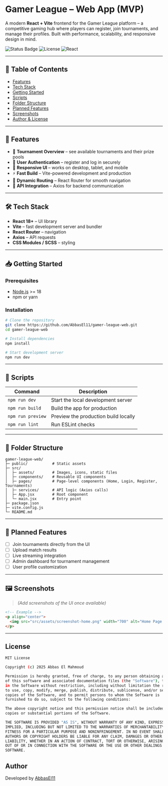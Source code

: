 # Gamer League – Web App (MVP)

A modern **React + Vite** frontend for the Gamer League platform – a competitive gaming hub where players can register, join tournaments, and manage their profiles. Built with performance, scalability, and responsive design in mind.

![Status Badge](https://img.shields.io/badge/status-MVP-orange) ![License](https://img.shields.io/badge/license-MIT-blue) ![React](https://img.shields.io/badge/React-18.0+-61dafb?logo=react&logoColor=white)

---

## 📑 Table of Contents
- [Features](#features)
- [Tech Stack](#tech-stack)
- [Getting Started](#getting-started)
- [Scripts](#scripts)
- [Folder Structure](#folder-structure)
- [Planned Features](#planned-features)
- [Screenshots](#screenshots)
- [Author & License](#author--license)

---

## 🚀 Features
- 🎯 **Tournament Overview** – see available tournaments and their prize pools
- 📝 **User Authentication** – register and log in securely
- 📱 **Responsive UI** – works on desktop, tablet, and mobile
- ⚡ **Fast Build** – Vite-powered development and production
- 🔄 **Dynamic Routing** – React Router for smooth navigation
- 📡 **API Integration** – Axios for backend communication

---

## 🛠 Tech Stack
- **React 18+** – UI library
- **Vite** – fast development server and bundler
- **React Router** – navigation
- **Axios** – API requests
- **CSS Modules / SCSS** – styling

---

## 📥 Getting Started

### Prerequisites
- [Node.js](https://nodejs.org/) >= 18
- npm or yarn

### Installation
```bash
# Clone the repository
git clone https://github.com/AbbasEl11/gamer-league-web.git
cd gamer-league-web

# Install dependencies
npm install

# Start development server
npm run dev
```

---

## 📜 Scripts
| Command | Description |
|---------|-------------|
| `npm run dev` | Start the local development server |
| `npm run build` | Build the app for production |
| `npm run preview` | Preview the production build locally |
| `npm run lint` | Run ESLint checks |

---

## 📂 Folder Structure
```
gamer-league-web/
├─ public/           # Static assets
├─ src/
│  ├─ assets/        # Images, icons, static files
│  ├─ components/    # Reusable UI components
│  ├─ pages/         # Page-level components (Home, Login, Register, Tournaments)
│  ├─ services/      # API logic (Axios calls)
│  ├─ App.jsx        # Root component
│  └─ main.jsx       # Entry point
├─ package.json
├─ vite.config.js
└─ README.md
```

---

## 📅 Planned Features
- [ ] Join tournaments directly from the UI
- [ ] Upload match results
- [ ] Live streaming integration
- [ ] Admin dashboard for tournament management
- [ ] User profile customization

---

## 🖼 Screenshots
> *(Add screenshots of the UI once available)*

```html
<!-- Example -->
<p align="center">
  <img src="src/assets/screenshot-home.png" width="700" alt="Home Page Screenshot">
</p>
```

---

## License
```bash
MIT License

Copyright (c) 2025 Abbas El Mahmoud

Permission is hereby granted, free of charge, to any person obtaining a copy
of this software and associated documentation files (the "Software"), to deal
in the Software without restriction, including without limitation the rights
to use, copy, modify, merge, publish, distribute, sublicense, and/or sell
copies of the Software, and to permit persons to whom the Software is
furnished to do so, subject to the following conditions:

The above copyright notice and this permission notice shall be included in all
copies or substantial portions of the Software.

THE SOFTWARE IS PROVIDED "AS IS", WITHOUT WARRANTY OF ANY KIND, EXPRESS OR
IMPLIED, INCLUDING BUT NOT LIMITED TO THE WARRANTIES OF MERCHANTABILITY,
FITNESS FOR A PARTICULAR PURPOSE AND NONINFRINGEMENT. IN NO EVENT SHALL THE
AUTHORS OR COPYRIGHT HOLDERS BE LIABLE FOR ANY CLAIM, DAMAGES OR OTHER
LIABILITY, WHETHER IN AN ACTION OF CONTRACT, TORT OR OTHERWISE, ARISING FROM,
OUT OF OR IN CONNECTION WITH THE SOFTWARE OR THE USE OR OTHER DEALINGS IN THE
SOFTWARE.
```

## Author
Developed by [AbbasEl11](https://https://github.com/AbbasEl11)

